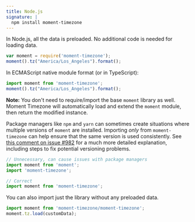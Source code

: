 ```yaml
---
title: Node.js
signature: |
  npm install moment-timezone
---
```


In Node.js, all the data is preloaded. No additional code is needed for loading data.

```js
var moment = require('moment-timezone');
moment().tz("America/Los_Angeles").format();
```

In ECMAScript native module format (or in TypeScript):

<!-- skip-example -->

```js
import moment from 'moment-timezone';
moment().tz("America/Los_Angeles").format();
```

**Note:** You don't need to require/import the base `moment` library as well. Moment Timezone will
automatically load and extend the `moment` module, then return the modified instance.

Package managers like `npm` and `yarn` can sometimes create situations where multiple versions of
`moment` are installed. Importing _only_ from `moment-timezone` can help ensure that the same version
is used consistently.
See [this comment on issue #982](https://github.com/moment/moment-timezone/issues/982#issuecomment-1119540905)
for a much more detailed explanation, including steps to fix potential versioning problems.

<!-- skip-example -->

```js
// Unnecessary, can cause issues with package managers
import moment from 'moment';
import 'moment-timezone';

// Correct
import moment from 'moment-timezone';
```

You can also import just the library without any preloaded data.

<!-- skip-example -->

```js
import moment from 'moment-timezone/moment-timezone';
moment.tz.load(customData);
```
